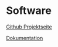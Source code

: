 # Software

[Github Projektseite](https://github.com/seho85/klipper-dgus)

[Dokumentation](https://klipper-dgus.rtfd.io/)
